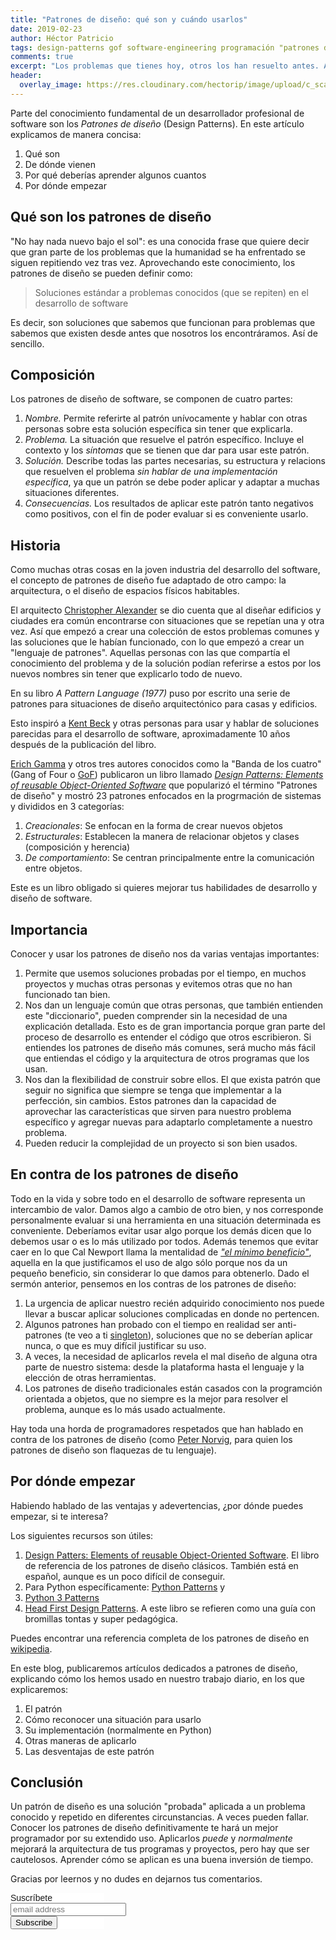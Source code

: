 ```yaml
---
title: "Patrones de diseño: qué son y cuándo usarlos"
date: 2019-02-23
author: Héctor Patricio
tags: design-patterns gof software-engineering programación "patrones de diseño"
comments: true
excerpt: "Los problemas que tienes hoy, otros los han resuelto antes. Aplica soluciones probadas a problemas que se repiten vez tras vez."
header:
  overlay_image: https://res.cloudinary.com/hectorip/image/upload/c_scale,w_1200/v1550984806/scott-webb-16566-unsplash_kyeizc.jpg
---
```


Parte del conocimiento fundamental de un desarrollador profesional de software son los *Patrones de diseño* (Design Patterns). En este artículo explicamos de manera concisa:

1. Qué son
2. De dónde vienen
3. Por qué deberías aprender algunos cuantos
4. Por dónde empezar

## Qué son los patrones de diseño

"No hay nada nuevo bajo el sol": es una conocida frase que quiere decir que gran parte de los
problemas que la humanidad se ha enfrentado se siguen repitiendo vez tras vez. Aprovechando este conocimiento, los patrones de diseño se pueden definir como:

> Soluciones estándar a problemas conocidos (que se repiten) en el desarrollo de software

Es decir, son soluciones que sabemos que funcionan para problemas que sabemos que existen desde antes que nosotros los encontráramos. Así de sencillo.

## Composición

Los patrones de diseño de software, se componen de cuatro partes: 

1. *Nombre.* Permite referirte al patrón unívocamente y hablar con otras personas sobre esta solución específica sin tener que explicarla.
2. *Problema.* La situación que resuelve el patrón específico. Incluye el contexto y los _síntomas_ que se tienen que dar para usar este patrón.
3. *Solución.* Describe todas las partes necesarias, su estructura y relacions que resuelven el problema _sin hablar de una implementación específica_, ya que un patrón se debe poder aplicar y adaptar a muchas situaciones diferentes.
4. *Consecuencias.* Los resultados de aplicar este patrón tanto negativos como positivos, con el fin de poder evaluar si es conveniente usarlo.

## Historia

Como muchas otras cosas en la joven industria del desarrollo del software, el concepto de patrones de diseño
fue adaptado de otro campo: la arquitectura, o el diseño de espacios físicos habitables.

El arquitecto [Christopher Alexander](https://en.wikipedia.org/wiki/Christopher_Alexander) se dio cuenta que al diseñar edificios y
ciudades era común encontrarse con situaciones que se repetían una y otra vez. Así que empezó a crear una colección de estos problemas
comunes y las soluciones que le habían funcionado, con lo que empezó a crear un "lenguaje de patrones". Aquellas personas
con las que compartía el conocimiento del problema y de la solución podían referirse a estos
por los nuevos nombres sin tener que explicarlo todo de nuevo.

En su libro _A Pattern Language (1977)_ puso por escrito una serie de patrones para situaciones
de diseño arquitectónico para casas y edificios.

Esto inspiró a [Kent Beck](https://en.wikipedia.org/wiki/Kent_Beck) y otras personas para usar
y hablar de soluciones parecidas para el desarrollo de software, aproximadamente 10 años
después de la publicación del libro.

[Erich Gamma](https://en.wikipedia.org/wiki/Erich_Gamma) y otros tres autores conocidos como la "Banda de los cuatro"(Gang of Four o [GoF](http://wiki.c2.com/?GangOfFour)) publicaron un libro
llamado _[Design Patterns: Elements of reusable Object-Oriented Software](http://wiki.c2.com/?DesignPatternsBook)_ que popularizó el término "Patrones de diseño" y mostró 23 patrones enfocados en la progrmación de sistemas y divididos en 3 categorías:

1. *Creacionales*: Se enfocan en la forma de crear nuevos objetos
2. *Estructurales*: Establecen la manera de relacionar objetos y clases (composición y herencia)
3. *De comportamiento*: Se centran principalmente entre la comunicación entre objetos.

Este es un libro obligado si quieres mejorar tus habilidades de desarrollo y diseño de software.

## Importancia

Conocer y usar los patrones de diseño nos da varias ventajas importantes:

1. Permite que usemos soluciones probadas por el tiempo, en muchos proyectos y muchas otras personas y evitemos otras que no han funcionado tan bien.
2. Nos dan un lenguaje común que otras personas, que también entienden este "diccionario", pueden comprender sin la necesidad de una explicación detallada. Esto es de gran importancia porque gran parte del proceso de desarrollo es entender el código que otros escribieron. Si entiendes los patrones de diseño más comunes, será mucho más fácil que entiendas el código y la arquitectura de otros programas que los usan.
3. Nos dan la flexibilidad de construir sobre ellos. El que exista patrón que seguir no significa que siempre se tenga que implementar a la perfección, sin cambios. Estos patrones dan la capacidad de aprovechar las características que sirven para nuestro problema específico y agregar nuevas para adaptarlo completamente a nuestro problema.
4. Pueden reducir la complejidad de un proyecto si son bien usados.


## En contra de los patrones de diseño

Todo en la vida y sobre todo en el desarrollo de software representa un intercambio de valor. Damos algo a cambio de otro bien, y nos corresponde personalmente evaluar si una herramienta en una situación determinada es conveniente. Deberíamos evitar usar algo porque los demás dicen que lo debemos usar o es lo más utilizado por todos. Además tenemos que evitar caer en lo que Cal Newport llama la mentalidad de _["el mínimo beneficio"](http://www.helwyssocietyforum.com/the-any-benefit-mentality/)_, aquella en la que justificamos el uso de algo sólo porque nos da un pequeño beneficio, sin considerar lo que damos para obtenerlo. Dado el sermón anterior, pensemos en los contras de los patrones de diseño:

1. La urgencia de aplicar nuestro recién adquirido conocimiento nos puede llevar a buscar aplicar soluciones complicadas en donde no pertencen.
2. Algunos patrones han probado con el tiempo en realidad ser anti-patrones (te veo a ti [singleton](https://stackoverflow.com/questions/12755539/why-is-singleton-considered-an-anti-pattern)), soluciones que no se deberían aplicar nunca, o que es muy difícil justificar su uso.
3. A veces, la necesidad de aplicarlos revela el mal diseño de alguna otra parte de nuestro sistema: desde la plataforma hasta el lenguaje y la elección de otras herramientas.
4. Los patrones de diseño tradicionales están casados con la programción orientada a objetos, que no siempre es la mejor para resolver el problema, aunque es lo más usado actualmente.

Hay toda una horda de programadores respetados que han hablado en contra de los patrones de diseño (como [Peter Norvig](http://norvig.com/design-patterns/design-patterns.pdf), para quien los patrones de diseño son flaquezas de tu lenguaje).

## Por dónde empezar

Habiendo hablado de las ventajas y adevertencias, ¿por dónde puedes empezar, si te interesa?

Los siguientes recursos son útiles:

1. [Design Patters: Elements of reusable Object-Oriented Software](https://www.amazon.com/Design-Patterns-Object-Oriented-Addison-Wesley-Professional-ebook/dp/B000SEIBB8). El libro de referencia de los patrones de diseño clásicos. También está en español, aunque es un poco difícil de conseguir.
2. Para Python específicamente: [Python Patterns](https://github.com/faif/python-patterns) y 
3. [Python 3 Patterns](https://python-3-patterns-idioms-test.readthedocs.io/en/latest/index.html)
4. [Head First Design Patterns](https://www.amazon.com/Head-First-Design-Patterns-Brain-Friendly/dp/0596007124). A este libro se refieren como una guía con bromillas tontas y super pedagógica.

Puedes encontrar una referencia completa de los patrones de diseño en [wikipedia](https://es.wikipedia.org/wiki/Patr%C3%B3n_de_dise%C3%B1o).

En este blog, publicaremos artículos dedicados a patrones de diseño, explicando cómo los hemos usado en nuestro trabajo diario, en los que explicaremos:

1. El patrón
2. Cómo reconocer una situación para usarlo
3. Su implementación (normalmente en Python)
4. Otras maneras de aplicarlo
5. Las desventajas de este patrón

## Conclusión

Un patrón de diseño es una solución "probada" aplicada a un problema conocido y repetido en diferentes circunstancias. A veces pueden fallar.
Conocer los patrones de diseño definitivamente te hará un mejor programador por su extendido uso. Aplicarlos _puede_ y _normalmente_ mejorará la arquitectura de tus programas y proyectos, pero hay que ser cautelosos. Aprender cómo se aplican es una buena inversión de tiempo.

Gracias por leernos y no dudes en dejarnos tus comentarios.

<!-- Begin Mailchimp Signup Form -->
<link href="//cdn-images.mailchimp.com/embedcode/slim-10_7.css" rel="stylesheet" type="text/css">
<style type="text/css">
	#mc_embed_signup{background:#fff; clear:left; font:14px Helvetica,Arial,sans-serif;  width:150px;}
	/* Add your own Mailchimp form style overrides in your site stylesheet or in this style block.
	   We recommend moving this block and the preceding CSS link to the HEAD of your HTML file. */
</style>
<div id="mc_embed_signup">
<form action="https://thedojo.us20.list-manage.com/subscribe/post?u=8e502c6ff53aacad881b3629d&amp;id=c9486cf5f1" method="post" id="mc-embedded-subscribe-form" name="mc-embedded-subscribe-form" class="validate" target="_blank" novalidate>
    <div id="mc_embed_signup_scroll">
	<label for="mce-EMAIL">Suscríbete</label>
	<input type="email" value="" name="EMAIL" class="email" id="mce-EMAIL" placeholder="email address" required>
    <!-- real people should not fill this in and expect good things - do not remove this or risk form bot signups-->
    <div style="position: absolute; left: -5000px;" aria-hidden="true"><input type="text" name="b_8e502c6ff53aacad881b3629d_c9486cf5f1" tabindex="-1" value=""></div>
    <div class="clear"><input type="submit" value="Subscribe" name="subscribe" id="mc-embedded-subscribe" class="button"></div>
    </div>
</form>
</div>

<!--End mc_embed_signup-->